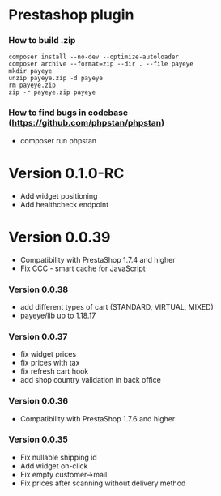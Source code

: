 # Prestashop plugin

### How to build .zip
```shell
composer install --no-dev --optimize-autoloader
composer archive --format=zip --dir . --file payeye
mkdir payeye
unzip payeye.zip -d payeye
rm payeye.zip
zip -r payeye.zip payeye
```

### How to find bugs in codebase (https://github.com/phpstan/phpstan)
- composer run phpstan

# Version 0.1.0-RC
- Add widget positioning
- Add healthcheck endpoint

# Version 0.0.39
- Compatibility with PrestaShop 1.7.4 and higher 
- Fix CCC - smart cache for JavaScript

### Version 0.0.38
- add different types of cart (STANDARD, VIRTUAL, MIXED) 
- payeye/lib up to 1.18.17

### Version 0.0.37
- fix widget prices
- fix prices with tax
- fix refresh cart hook
- add shop country validation in back office

### Version 0.0.36
- Compatibility with PrestaShop 1.7.6 and higher

### Version 0.0.35
- Fix nullable shipping id
- Add widget on-click
- Fix empty customer->mail
- Fix prices after scanning without delivery method